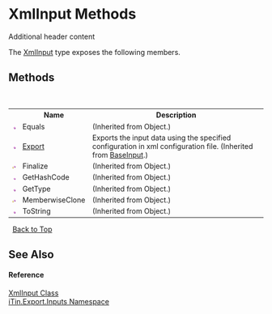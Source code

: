# XmlInput Methods
Additional header content 

The <a href="T_iTin_Export_Inputs_XmlInput">XmlInput</a> type exposes the following members.


## Methods
&nbsp;<table><tr><th></th><th>Name</th><th>Description</th></tr><tr><td>![Public method](media/pubmethod.gif "Public method")</td><td>Equals</td><td> (Inherited from Object.)</td></tr><tr><td>![Public method](media/pubmethod.gif "Public method")</td><td><a href="M_iTin_Export_ComponentModel_Input_BaseInput_Export">Export</a></td><td>
Exports the input data using the specified configuration in xml configuration file.
 (Inherited from <a href="T_iTin_Export_ComponentModel_Input_BaseInput">BaseInput</a>.)</td></tr><tr><td>![Protected method](media/protmethod.gif "Protected method")</td><td>Finalize</td><td> (Inherited from Object.)</td></tr><tr><td>![Public method](media/pubmethod.gif "Public method")</td><td>GetHashCode</td><td> (Inherited from Object.)</td></tr><tr><td>![Public method](media/pubmethod.gif "Public method")</td><td>GetType</td><td> (Inherited from Object.)</td></tr><tr><td>![Protected method](media/protmethod.gif "Protected method")</td><td>MemberwiseClone</td><td> (Inherited from Object.)</td></tr><tr><td>![Public method](media/pubmethod.gif "Public method")</td><td>ToString</td><td> (Inherited from Object.)</td></tr></table>&nbsp;
<a href="#xmlinput-methods">Back to Top</a>

## See Also


#### Reference
<a href="T_iTin_Export_Inputs_XmlInput">XmlInput Class</a><br /><a href="N_iTin_Export_Inputs">iTin.Export.Inputs Namespace</a><br />